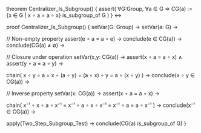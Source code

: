 theorem Centralizer_Is_Subgroup() {
  assert(
    ∀G:Group, ∀a ∈ G ⇒ 
    CG(a) := {x ∈ G | x ∘ a = a ∘ x} is_subgroup_of G
  )
} ↔

proof Centralizer_Is_Subgroup() {
  setVar(G: Group) →
  setVar(a: G) →
  
  // Non-empty property
  assert(e ∘ a = a ∘ e) →
  conclude(e ∈ CG(a)) →
  conclude(CG(a) ≠ ∅) →
  
  // Closure under operation
  setVar(x,y: CG(a)) →
  assert(x ∘ a = a ∘ x) ∧
  assert(y ∘ a = a ∘ y) →
  
  chain(
    x ∘ y ∘ a = 
    x ∘ (a ∘ y) =
    (a ∘ x) ∘ y =
    a ∘ (x ∘ y)
  ) →
  conclude(x ∘ y ∈ CG(a)) →
  
  // Inverse property
  setVar(x: CG(a)) →
  assert(x ∘ a = a ∘ x) →
  
  chain(
    x⁻¹ ∘ x ∘ a ∘ x⁻¹ =
    x⁻¹ ∘ a ∘ x ∘ x⁻¹ =
    x⁻¹ ∘ a = a ∘ x⁻¹
  ) →
  conclude(x⁻¹ ∈ CG(a)) →
  
  apply(Two_Step_Subgroup_Test) →
  conclude(CG(a) is_subgroup_of G)
}